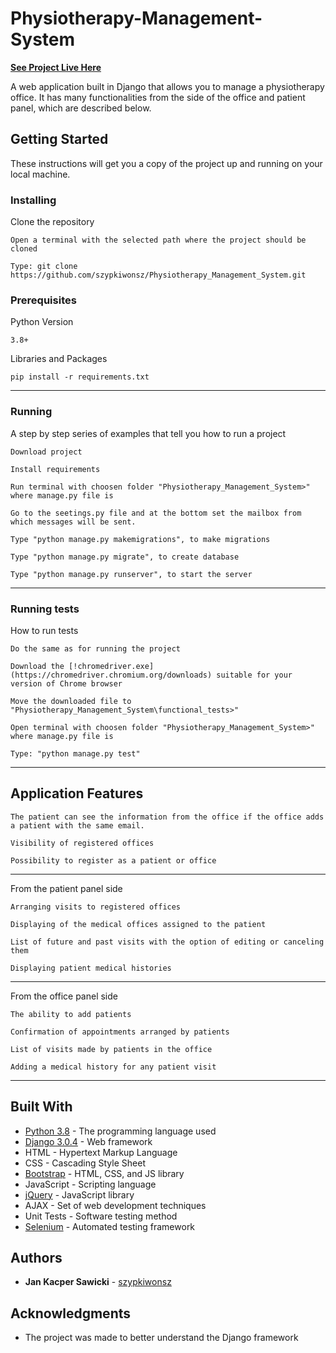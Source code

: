 # Physiotherapy-Management-System
[**See Project Live Here**](https://fizjo-system.herokuapp.com/)

A web application built in Django that allows you to manage a physiotherapy office. It has many functionalities from the side of the office and patient panel, which are described below.

## Getting Started

These instructions will get you a copy of the project up and running on your local machine.

### Installing

Clone the repository

```
Open a terminal with the selected path where the project should be cloned
```
```
Type: git clone https://github.com/szypkiwonsz/Physiotherapy_Management_System.git
```

### Prerequisites
Python Version
```
3.8+
```

Libraries and Packages

```
pip install -r requirements.txt
```
---

### Running

A step by step series of examples that tell you how to run a project

```
Download project
```
```
Install requirements
```
```
Run terminal with choosen folder "Physiotherapy_Management_System>" where manage.py file is
```
```
Go to the seetings.py file and at the bottom set the mailbox from which messages will be sent.
```
```
Type "python manage.py makemigrations", to make migrations
```
```
Type "python manage.py migrate", to create database
```
```
Type "python manage.py runserver", to start the server
```
---
### Running tests

How to run tests
```
Do the same as for running the project
```
```
Download the [!chromedriver.exe](https://chromedriver.chromium.org/downloads) suitable for your version of Chrome browser
```
```
Move the downloaded file to "Physiotherapy_Management_System\functional_tests>"
```
```
Open terminal with choosen folder "Physiotherapy_Management_System>" where manage.py file is
```
```
Type: "python manage.py test"
```
---

## Application Features
```
The patient can see the information from the office if the office adds a patient with the same email.
```
```
Visibility of registered offices
```
```
Possibility to register as a patient or office
```
---

From the patient panel side

```
Arranging visits to registered offices
```
```
Displaying of the medical offices assigned to the patient
```
```
List of future and past visits with the option of editing or canceling them
```
```
Displaying patient medical histories 
```
---

From the office panel side

```
The ability to add patients
```
```
Confirmation of appointments arranged by patients
```
```
List of visits made by patients in the office
```
```
Adding a medical history for any patient visit
```
---
## Built With

* [Python 3.8](https://www.python.org/) - The programming language used
* [Django 3.0.4](https://www.djangoproject.com/) -  Web framework
* HTML - Hypertext Markup Language
* CSS - Cascading Style Sheet
* [Bootstrap](https://getbootstrap.com/) - HTML, CSS, and JS library
* JavaScript - Scripting language
* [jQuery](https://jquery.com/) - JavaScript library
* AJAX - Set of web development techniques
* Unit Tests - Software testing method
* [Selenium](https://www.selenium.dev/) - Automated testing framework

## Authors

* **Jan Kacper Sawicki** - [szypkiwonsz](https://github.com/szypkiwonsz)

## Acknowledgments

* The project was made to better understand the Django framework
